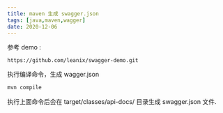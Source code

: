 ```yaml
---
title: maven 生成 swagger.json
tags: [java,maven,wagger]
date: 2020-12-06
---
```


参考 demo :
```
https://github.com/leanix/swagger-demo.git
```
执行编译命令，生成 wagger.json
```bash
mvn compile
```
执行上面命令后会在 target/classes/api-docs/ 目录生成 swagger.json 文件.
